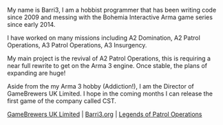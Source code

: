 My name is Barri3, I am a hobbist programmer that has been writing
code since 2009 and messing with the Bohemia Interactive Arma game series since early 2014.

I have worked on many missions including A2 Domination, A2 Patrol Operations, A3 Patrol Operations,
A3 Insurgency.

My main project is the revival of A2 Patrol Operations, this is requiring a near full rewrite to get on
the Arma 3 engine. Once stable, the plans of expanding are huge!

Aside from the my Arma 3 hobby (Addiction!), I am the Director of GameBrewers UK Limited. I hope in the coming
months I can release the first game of the company called CST.

[GameBrewers UK Limited](https://www.gamebrewers.co.uk/) |
[Barri3.org](https://www.barri3.org/) |
[Legends of Patrol Operations](https://www.legends-gaming.com/)